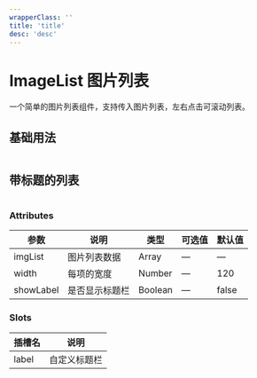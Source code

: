 ```yaml
---
wrapperClass: ''
title: 'title'
desc: 'desc'
---
```


# ImageList 图片列表
一个简单的图片列表组件，支持传入图片列表，左右点击可滚动列表。

## 基础用法

```vue demo src="../components/demo/imageList/ImagesDemo.vue"
```

## 带标题的列表

```vue demo src="../components/demo/imageList/ImagesDemoWithTitle.vue"
```

### Attributes

| 参数        | 说明           | 类型    | 可选值                                             | 默认值 |
| ----------- | -------------- | ------- | -------------------------------------------------- | ------ |
| imgList     | 图片列表数据   | Array  | —                                                   | —      |
| width       | 每项的宽度     | Number  | —                                                 | 120    |
| showLabel   | 是否显示标题栏 | Boolean  | —                                                 | false    |

### Slots

| 插槽名      | 说明           |
| ----------- | -------------- |
| label       | 自定义标题栏   |